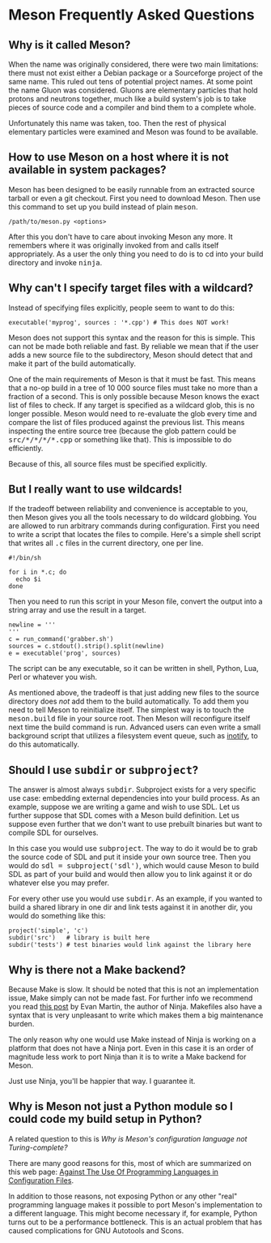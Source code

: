 # Meson Frequently Asked Questions

## Why is it called Meson?

When the name was originally considered, there were two main limitations: there must not exist either a Debian package or a Sourceforge project of the same name. This ruled out tens of potential project names. At some point the name Gluon was considered. Gluons are elementary particles that hold protons and neutrons together, much like a build system's job is to take pieces of source code and a compiler and bind them to a complete whole.

Unfortunately this name was taken, too. Then the rest of physical elementary particles were examined and Meson was found to be available. 

## How to use Meson on a host where it is not available in system packages? 

Meson has been designed to be easily runnable from an extracted source tarball or even a git checkout. First you need to download Meson. Then use this command to set up you build instead of plain <tt>meson</tt>.

    /path/to/meson.py <options>

After this you don't have to care about invoking Meson any more. It remembers where it was originally invoked from and calls itself appropriately. As a user the only thing you need to do is to cd into your build directory and invoke <tt>ninja</tt>. 

## Why can't I specify target files with a wildcard?

Instead of specifying files explicitly, people seem to want to do this:

    executable('myprog', sources : '*.cpp') # This does NOT work!

Meson does not support this syntax and the reason for this is simple. This can not be made both reliable and fast. By reliable we mean that if the user adds a new source file to the subdirectory, Meson should detect that and make it part of the build automatically.

One of the main requirements of Meson is that it must be fast. This means that a no-op build in a  tree of 10 000 source files must take no more than a fraction of a second. This is only possible because Meson knows the exact list of files to check. If any target is specified as a wildcard glob, this is no longer possible. Meson would need to re-evaluate the glob every time and compare the list of files produced against the previous list. This means inspecting the entire source tree (because the glob pattern could be <tt>src/\*/\*/\*/\*.cpp</tt> or something like that). This is impossible to do efficiently.

Because of this, all source files must be specified explicitly.

## But I really want to use wildcards!

If the tradeoff between reliability and convenience is acceptable to you, then Meson gives you all the tools necessary to do wildcard globbing. You are allowed to run arbitrary commands during configuration. First you need to write a script that locates the files to compile. Here's a simple shell script that writes all <tt>.c</tt> files in the current directory, one per line.


    #!/bin/sh

    for i in *.c; do
      echo $i
    done

Then you need to run this script in your Meson file, convert the output into a string array and use the result in a target.

    newline = '''
    '''
    c = run_command('grabber.sh')
    sources = c.stdout().strip().split(newline)
    e = executable('prog', sources)

The script can be any executable, so it can be written in shell, Python, Lua, Perl or whatever you wish.

As mentioned above, the tradeoff is that just adding new files to the source directory does *not* add them to the build automatically. To add them you need to tell Meson to reinitialize itself. The simplest way is to touch the <tt>meson.build</tt> file in your source root. Then Meson will reconfigure itself next time the build command is run. Advanced users can even write a small background script that utilizes a filesystem event queue, such as [inotify](https://en.wikipedia.org/wiki/Inotify), to do this automatically.

## Should I use <tt>subdir</tt> or <tt>subproject</tt>?

The answer is almost always <tt>subdir</tt>. Subproject exists for a very specific use case: embedding external dependencies into your build process. As an example, suppose we are writing a game and wish to use SDL. Let us further suppose that SDL comes with a Meson build definition. Let us suppose even further that we don't want to use prebuilt binaries but want to compile SDL for ourselves.

In this case you would use <tt>subproject</tt>. The way to do it would be to grab the source code of SDL and put it inside your own source tree. Then you would do <tt>sdl = subproject('sdl')</tt>, which would cause Meson to build SDL as part of your build and would then allow you to link against it or do whatever else you may prefer.

For every other use you would use <tt>subdir</tt>. As an example, if you wanted to build a shared library in one dir and link tests against it in another dir, you would do something like this:

    project('simple', 'c')
    subdir('src')   # library is built here
    subdir('tests') # test binaries would link against the library here

## Why is there not a Make backend?

Because Make is slow. It should be noted that this is not an implementation issue, Make simply can not be made fast. For further info we recommend you read [this post](http://neugierig.org/software/chromium/notes/2011/02/ninja.html) by Evan Martin, the author of Ninja. Makefiles also have a syntax that is very unpleasant to write which makes them a big maintenance burden.

The only reason why one would use Make instead of Ninja is working on a platform that does not have a Ninja port. Even in this case it is an order of magnitude less work to port Ninja than it is to write a Make backend for Meson.

Just use Ninja, you'll be happier that way. I guarantee it.

## Why is Meson not just a Python module so I could code my build setup in Python? ##

A related question to this is *Why is Meson's configuration language not Turing-complete?*

There are many good reasons for this, most of which are summarized on this web page: [Against The Use Of Programming Languages in Configuration Files](http://taint.org/2011/02/18/001527a.html).

In addition to those reasons, not exposing Python or any other "real" programming language makes it possible to port Meson's implementation to a different language. This might become necessary if, for example, Python turns out to be a performance bottleneck. This is an actual problem that has caused complications for GNU Autotools and Scons.
